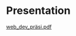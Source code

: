 # Presentation

[web_dev_präsi.pdf](https://github.com/elifgidis/projekt/files/14220585/web_dev_prasi.pdf)
